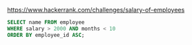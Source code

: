 https://www.hackerrank.com/challenges/salary-of-employees

```SQL
SELECT name FROM employee
WHERE salary > 2000 AND months < 10
ORDER BY employee_id ASC;
```
